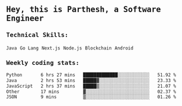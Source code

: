 <samp>
    <h2>Hey, this is Parthesh, a Software Engineer</h2>
    <h3>Technical Skills: </h3>
    <code>Java</code> <code>Go Lang</code> <code>Next.js</code> <code>Node.js</code> <code>Blockchain</code> <code>Android</code>
    <h3>Weekly coding stats:</h3>
<!--START_SECTION:waka-->

```txt
Python       6 hrs 27 mins   █████████████░░░░░░░░░░░░   51.92 %
Java         2 hrs 53 mins   █████▓░░░░░░░░░░░░░░░░░░░   23.33 %
JavaScript   2 hrs 37 mins   █████▒░░░░░░░░░░░░░░░░░░░   21.07 %
Other        17 mins         ▓░░░░░░░░░░░░░░░░░░░░░░░░   02.37 %
JSON         9 mins          ▒░░░░░░░░░░░░░░░░░░░░░░░░   01.26 %
```

<!--END_SECTION:waka-->
</samp>
